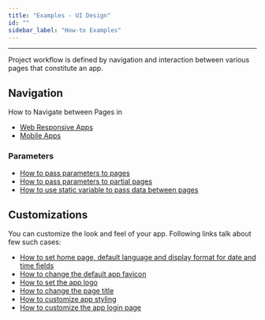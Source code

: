 ```yaml
---
title: "Examples - UI Design"
id: ""
sidebar_label: "How-to Examples"
---
```

---

Project workflow is defined by navigation and interaction between various pages that constitute an app.  

## Navigation 
How to Navigate between Pages in
- [Web Responsive Apps](/learn/responsive-web/web-ui-design/#page-navigation)
- [Mobile Apps](/learn/hybrid-mobile/mobile-page-concepts/#page-navigation-actions)

### Parameters 

- [How to pass parameters to pages](/learn/how-tos/passing-parameters-pages/)
- [How to pass parameters to partial pages](/learn/how-tos/passing-parameters-partial-page/)
- [How to use static variable to pass data between pages](/learn/how-tos/use-static-variable-pass-data-pages/)

## Customizations
You can customize the look and feel of your app. Following links talk about few such cases:

- [How to set home page, default language and display format for date and time fields](/learn/how-tos/setting-language-date-format/)
- [How to change the default app favicon](/learn/how-tos/changing-default-favicon/)
- [How to set the app logo](/learn/how-tos/changing-app-logo/)
- [How to change the page title](/learn/how-tos/changing-page-title/)
- [How to customize app styling](/learn/how-tos/customise-app-style/)
- [How to customize the app login page](/learn/how-tos/customise-login-page/)

